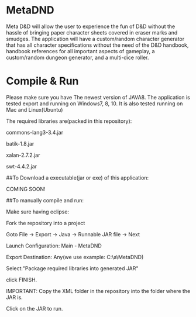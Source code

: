 # MetaDND
Meta D&amp;D will allow the user to experience the fun of D&amp;D without the hassle of bringing paper character sheets covered in eraser marks and smudges. The application will have a custom/random character generator that has all character specifications without the need of the D&amp;D handbook, handbook references for all important aspects of gameplay, a custom/random dungeon generator, and a multi-dice roller.
# Compile & Run

Please make sure you have The newest version of JAVA8.
The application is tested export and running on Windows7, 8, 10.
It is also tested running on Mac and Linux(Ubuntu)

The required libraries are(packed in this repository):

  commons-lang3-3.4.jar
  
  batik-1.8.jar
  
  xalan-2.7.2.jar
  
  swt-4.4.2.jar
  
##To Download a executable(jar or exe) of this application:

  COMING SOON!
  
##To manually compile and run:

  Make sure having eclipse:
  
  Fork the repository into a project
  
  Goto File -> Export -> Java -> Runnable JAR file -> Next
  
  Launch Configuration: Main - MetaDND
  
  Export Destination: Any(we use example: C:\a\MetaDND)
  
  Select:"Package required libraries into generated JAR"
  
  click FINISH.
  
  IMPORTANT: Copy the XML folder in the repository into the folder where the JAR is.
  
  Click on the JAR to run.
  
